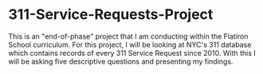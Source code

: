 # 311-Service-Requests-Project
This is an "end-of-phase" project that I am conducting within the Flatiron School curriculum. For this project, I will be looking at NYC's 311 database which contains records of every 311 Service Request since 2010. With this I will be asking five descriptive questions and presenting my findings.
